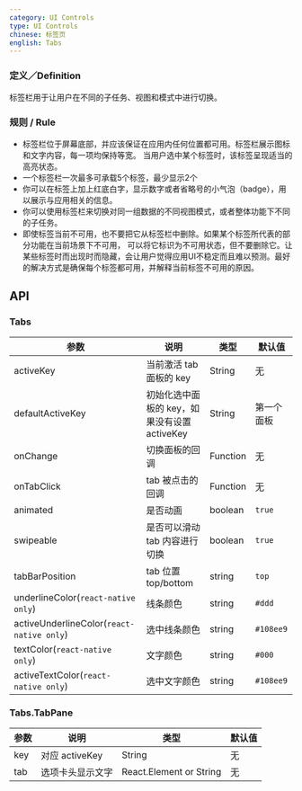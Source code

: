 ```yaml
---
category: UI Controls
type: UI Controls
chinese: 标签页
english: Tabs
---
```



### 定义／Definition
标签栏用于让用户在不同的子任务、视图和模式中进行切换。

### 规则 / Rule
- 标签栏位于屏幕底部，并应该保证在应用内任何位置都可用。标签栏展示图标和文字内容，每一项均保持等宽。
当用户选中某个标签时，该标签呈现适当的高亮状态。
- 一个标签栏一次最多可承载5个标签，最少显示2个
- 你可以在标签上加上红底白字，显示数字或者省略号的小气泡（badge），用以展示与应用相关的信息。
- 你可以使用标签栏来切换对同一组数据的不同视图模式，或者整体功能下不同的子任务。
- 即使标签当前不可用，也不要把它从标签栏中删除。如果某个标签所代表的部分功能在当前场景下不可用，
可以将它标识为不可用状态，但不要删除它。让某些标签时而出现时而隐藏，会让用户觉得应用UI不稳定而且难以预测。最好的解决方式是确保每个标签都可用，并解释当前标签不可用的原因。



## API

### Tabs

| 参数             | 说明                                         | 类型     | 默认值        |
|------------------|----------------------------------------------|----------|---------------|
| activeKey        | 当前激活 tab 面板的 key                      | String   | 无            |
| defaultActiveKey | 初始化选中面板的 key，如果没有设置 activeKey | String   | 第一个面板    |
| onChange         | 切换面板的回调                               | Function | 无            |
| onTabClick       | tab 被点击的回调                             | Function | 无            |
| animated |  是否动画    |  boolean   |    `true`    |
| swipeable |  是否可以滑动 tab 内容进行切换    |  boolean   |    `true`    |
| tabBarPosition |    tab 位置 top/bottom        |  string    |    `top`        |
| underlineColor(`react-native only`) |   线条颜色       |  string    |    `#ddd`        |
| activeUnderlineColor(`react-native only`) |   选中线条颜色       |  string    |    `#108ee9`        |
| textColor(`react-native only`) |   文字颜色       |  string    |    `#000`        |
| activeTextColor(`react-native only`) |   选中文字颜色       |  string    |    `#108ee9`        |

### Tabs.TabPane

| 参数 | 说明             | 类型                    | 默认值 |
|------|------------------|-------------------------|--------|
| key  | 对应 activeKey   | String                  | 无     |
| tab  | 选项卡头显示文字 | React.Element or String | 无     |
